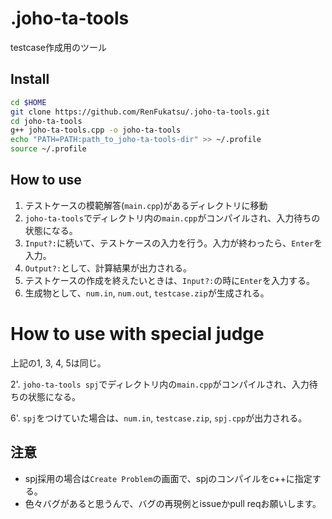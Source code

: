 # .joho-ta-tools
testcase作成用のツール

## Install
```bash
cd $HOME
git clone https://github.com/RenFukatsu/.joho-ta-tools.git
cd joho-ta-tools
g++ joho-ta-tools.cpp -o joho-ta-tools
echo "PATH=PATH:path_to_joho-ta-tools-dir" >> ~/.profile
source ~/.profile
```

## How to use
1. テストケースの模範解答(`main.cpp`)があるディレクトリに移動
2. `joho-ta-tools`でディレクトリ内の`main.cpp`がコンパイルされ、入力待ちの状態になる。
3. `Input?:`に続いて、テストケースの入力を行う。入力が終わったら、`Enter`を入力。
4. `Output?:`として、計算結果が出力される。
5. テストケースの作成を終えたいときは、`Input?:`の時に`Enter`を入力する。
6. 生成物として、`num.in`, `num.out`, `testcase.zip`が生成される。

# How to use with special judge
上記の1, 3, 4, 5は同じ。

2'. `joho-ta-tools spj`でディレクトリ内の`main.cpp`がコンパイルされ、入力待ちの状態になる。

6'. `spj`をつけていた場合は、`num.in`, `testcase.zip`, `spj.cpp`が出力される。

## 注意
- spj採用の場合は`Create Problem`の画面で、spjのコンパイルをc++に指定する。
- 色々バグがあると思うんで、バグの再現例とissueかpull reqお願いします。
